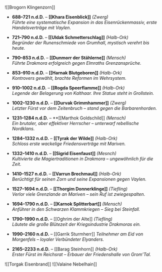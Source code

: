 ![[Brogorn Klingenzorn]] 
- **688–721 n.d.D.** – **[[Khara Eisenblick]]** _(Zwerg)_  
    _Führte eine systematische Expansion in das Eisenrückenmassiv, erste Handelsverträge mit Vaylen._
    
- **721–790 n.d.D.** – **[[Uldak Schmetterschlag]]** _(Halb-Ork)_  
    _Begründer der Runenschmiede von Grumhall, mystisch verehrt bis heute._
    
- **790–853 n.d.D.** – **[[Dunmorr der Stählerne]]** _(Mensch)_  
    _Führte Drakmora erfolgreich gegen Elmraths Grenzansprüche._
    
- **853–910 n.d.D.** – **[[Harnak Blutgeboren]]** _(Halb-Ork)_  
    _Kontrovers gewählt, brachte Reformen im Wehrsystem._
    
- **910–1002 n.d.D.** – **[[Rogda Speerflamme]]** _(Halb-Ork)_  
    _Legende der Belagerung von Kalthaar. Ihre Statue steht in Grollstein._
    
- **1002–1230 n.d.D.** – **[[Durvak Grimmhammer]]** _(Zwerg)_  
    _Letzter Fürst vor dem Zeitenbruch – stand gegen die Barbarenhorden._
    
- **1231–1284 n.d.D.** – **[[Marthok Goldschild]] _(Mensch)_  
    _Ein brutaler, aber effektiver Herrscher – unterwarf rebellische Nordklans._
    
- **1284–1332 n.d.D.** – **[[Tyrak der Wilde]]** _(Halb-Ork)_  
    _Schloss erste wackelige Friedensverträge mit Mariven._
    
- **1332–1410 n.d.D.** – **[[Sigrid Eisenfaust]]** _(Mesnch)_  
    _Kultivierte die Magiertraditionen in Drakmora – ungewöhnlich für die Zeit._
    
- **1410–1527 n.d.D.** – **[[Varrun Brechmaul]]** _(Halb-Ork)_  
    _Berüchtigt für seinen Zorn und seine Expansionen gegen Vaylen._
    
- **1527–1694 n.d.D.** – **[[Thorgim Donnerklinge]]** _(Tiefling)_  
    _Verlor viele Grenzlande an Mariven – sein Ruf ist zwiegespalten._
    
- **1694–1790 n.d.D.** – **[[Karnok Splitterbart]]** _(Mensch)_  
    _Anführer in den Schwarzen Klammkriegen – Sieg bei Steinfall._
    
- **1790–1990 n.d.D.** – [[Oghrim der Alte]] _(Tiefling)_  
    _Läutete die große Blütezeit der Kriegsindustrie Drakmoras ein._
    
- **1990–2160 n.d.D.** –   [[Garrik Sturmherr]]
    _Teilnehmer am Eid von Morgenfels – loyaler Verbündeter Elyanders._
    
- **2165–2233 n.d.D.** – [[Barag Steinhorn]] _(Halb-Ork)_  
    _Erster Fürst im Reichsrat – Erbauer der Friedenshalle von Grom’Tal._
    
![[Torgak Eisenbrand]]
![[Valaine Nebelhain]] 